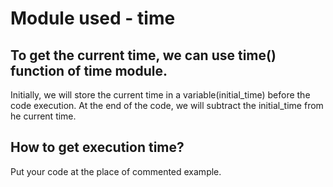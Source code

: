 # Module used - **time**

## To get the current time, we can use time() function of time module.

Initially, we will store the current time in a variable(initial_time) before the code execution. 
At the end of the code, we will subtract the initial_time from he current time.

## How to get execution time?
Put your code at the place of commented example.


